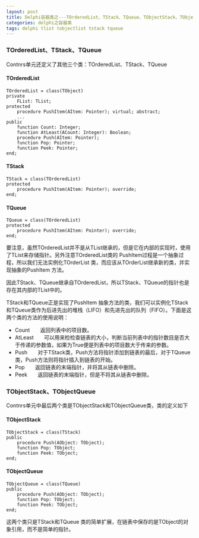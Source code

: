 ```yaml
---
layout: post
title: Delphi容器类之---TOrderedList、TStack、TQueue、TObjectStack、TObjectQueue
categories: delphi之容器类
tags: delphi tlist tobjectlist tstack tqueue
---
```



### TOrderedList、TStack、TQueue

Contnrs单元还定义了其他三个类：TOrderedList、TStack、TQueue

#### TOrderedList

    TOrderedList = class(TObject)
    private
        FList: TList;
    protected
        procedure PushItem(AItem: Pointer); virtual; abstract;
        ...
    public
        function Count: Integer;
        function AtLeast(ACount: Integer): Boolean;
        procedure Push(AItem: Pointer);
        function Pop: Pointer;
        function Peek: Pointer;
    end;

#### TStack

    TStack = class(TOrderedList)
    protected
        procedure PushItem(AItem: Pointer); override;
    end;

#### TQueue

    TQueue = class(TOrderedList)
    protected
        procedure PushItem(AItem: Pointer); override;
    end;


要注意，虽然TOrderedList并不是从TList继承的，但是它在内部的实现时，使用了TList来存储指针。另外注意TOrderedList类的 PushItem过程是一个抽象过程，所以我们无法实例化TOrderList 类，而应该从TOrderList继承新的类，并实现抽象的PushItem 方法。

因此TStack、TQueue继承自TOrderedList，所以TStack、TQueue的指针也是存在其内部的TList中的。

TStack和TQueue正是实现了PushItem 抽象方法的类，我们可以实例化TStack和TQueue类作为后进先出的堆栈（LIFO）和先进先出的队列（FIFO）。下面是这两个类的方法的使用说明：

* Count　　返回列表中的项目数。
* AtLeast　　可以用来检检查链表的大小，判断当前列表中的指针数目是否大于传递的参数值，如果为True便是列表中的项目数大于传来的参数。
* Push　　对于TStack类，Push方法将指针添加到链表的最后，对于TQueue类，Push方法则将指针插入到链表的开始。
* Pop　　返回链表的末端指针，并将其从链表中删除。
* Peek　　返回链表的末端指针，但是不将其从链表中删除。


### TObjectStack、TObjectQueue

Contnrs单元中最后两个类是TObjectStack和TObjectQueue类，类的定义如下

#### TObjectStack

    TObjectStack = class(TStack)
    public
        procedure Push(AObject: TObject);
        function Pop: TObject;
        function Peek: TObject;
    end;

#### TObjectQueue

    TObjectQueue = class(TQueue)
    public
        procedure Push(AObject: TObject);
        function Pop: TObject;
        function Peek: TObject;
    end;

这两个类只是TStack和TQueue 类的简单扩展，在链表中保存的是TObject的对象引用，而不是简单的指针。